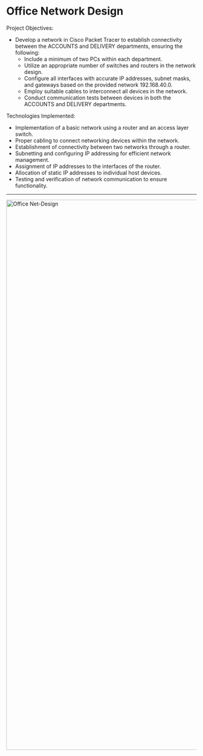 # Office Network Design
Project Objectives:
- Develop a network in Cisco Packet Tracer to establish connectivity between the ACCOUNTS and DELIVERY departments, ensuring the following:
  - Include a minimum of two PCs within each department.
  - Utilize an appropriate number of switches and routers in the network design.
  - Configure all interfaces with accurate IP addresses, subnet masks, and gateways based on the provided network 192.168.40.0.
  - Employ suitable cables to interconnect all devices in the network.
  - Conduct communication tests between devices in both the ACCOUNTS and DELIVERY departments.

Technologies Implemented:
- Implementation of a basic network using a router and an access layer switch.
- Proper cabling to connect networking devices within the network.
- Establishment of connectivity between two networks through a router.
- Subnetting and configuring IP addressing for efficient network management.
- Assignment of IP addresses to the interfaces of the router.
- Allocation of static IP addresses to individual host devices.
- Testing and verification of network communication to ensure functionality.
--------------------------------------------------------------------------------------------------------------------------------------------------------------------------------
<img width="1452" alt="Office Net-Design" src="https://i.ibb.co/hCncjZ5/figure1-7.png">
